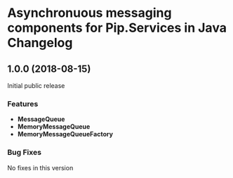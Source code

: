 # Asynchronuous messaging components for Pip.Services in Java Changelog

## <a name="1.0.0"></a> 1.0.0 (2018-08-15)

Initial public release

### Features
- **MessageQueue** 
- **MemoryMessageQueue**
- **MemoryMessageQueueFactory**

### Bug Fixes
No fixes in this version

